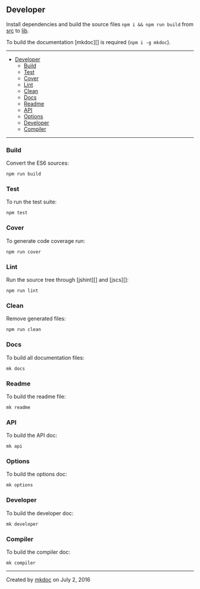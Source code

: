 ## Developer

Install dependencies and build the source files `npm i && npm run build` from [src](https://github.com/tmpfs/trucks/blob/master/src) to [lib](https://github.com/tmpfs/trucks/blob/master/lib).

To build the documentation [mkdoc][] is required (`npm i -g mkdoc`).

---

- [Developer](#developer)
  - [Build](#build)
  - [Test](#test)
  - [Cover](#cover)
  - [Lint](#lint)
  - [Clean](#clean)
  - [Docs](#docs)
  - [Readme](#readme)
  - [API](#api)
  - [Options](#options)
  - [Developer](#developer-1)
  - [Compiler](#compiler)

---

### Build

Convert the ES6 sources:

```
npm run build
```

### Test

To run the test suite:

```
npm test
```

### Cover

To generate code coverage run:

```
npm run cover
```

### Lint

Run the source tree through [jshint][] and [jscs][]:

```
npm run lint
```

### Clean

Remove generated files:

```
npm run clean
```

### Docs

To build all documentation files:

```
mk docs
```

### Readme

To build the readme file:

```
mk readme
```

### API

To build the API doc:

```
mk api
```

### Options

To build the options doc:

```
mk options
```

### Developer

To build the developer doc:

```
mk developer
```

### Compiler

To build the compiler doc:

```
mk compiler
```

---

Created by [mkdoc](https://github.com/mkdoc/mkdoc) on July 2, 2016

